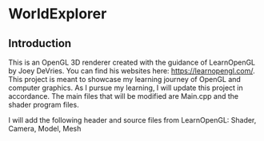 # WorldExplorer
## Introduction
This is an OpenGL 3D renderer created with the guidance of LearnOpenGL by Joey DeVries. You can find his websites here: https://learnopengl.com/.
This project is meant to showcase my learning journey of OpenGL and computer graphics. As I pursue my learning, I will update this project in accordance.
The main files that will be modified are Main.cpp and the shader program files.

I will add the following header and source files from LearnOpenGL: Shader, Camera, Model, Mesh
